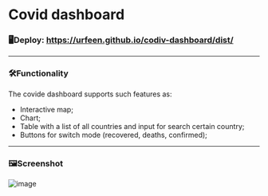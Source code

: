 # Covid dashboard

### 🖥Deploy: https://urfeen.github.io/codiv-dashboard/dist/
___
### 🛠Functionality
The covide dashboard supports such features as:
- Interactive map;
- Chart;
- Table with a list of all countries and input for search certain country;
- Buttons for switch mode (recovered,  deaths, confirmed);
___

### 🖼Screenshot

![image](https://user-images.githubusercontent.com/59795550/121809269-dd81cf80-cc64-11eb-8f13-074bf506a3fd.png)

